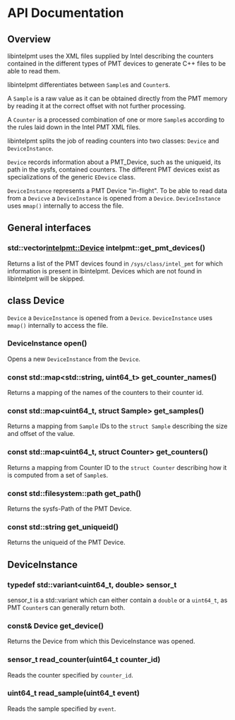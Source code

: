 # API Documentation

## Overview

libintelpmt uses the XML files supplied by Intel describing the counters contained in the
different types of PMT devices to generate C++ files to be able to read them.


libintelpmt differentiates between `Sample`s and `Counter`s.

A `Sample` is a raw value as it can be obtained directly from the PMT memory by reading it at the correct offset with not further processing.

A `Counter` is a processed combination of one or more `Sample`s according to the rules
laid down in the Intel PMT XML files.

libintelpmt splits the job of reading counters into two classes:
`Device` and `DeviceInstance`.

`Device` records information about a PMT_Device, such as the uniqueid, its path in the sysfs, contained counters. The different PMT devices exist as specializations of the generic `EDevice` class.

`DeviceInstance` represents a PMT Device "in-flight". To be able to read data from a `Devicve` a `DeviceInstance` is opened from a `Device`. `DeviceInstance` uses `mmap()` internally to access the file.

## General interfaces

### std::vector<intelpmt::Device>  intelpmt::get_pmt_devices()

Returns a list of the PMT devices found in `/sys/class/intel_pmt` for which information is
present in lbintelpmt. Devices which are not found in libintelpmt will be skipped.

## class Device

`Device` a `DeviceInstance` is opened from a `Device`. `DeviceInstance` uses `mmap()` internally to access the file.

### DeviceInstance open()

Opens a new `DeviceInstance` from the `Device`.

### const std::map<std::string, uint64_t> get_counter_names()

Returns a mapping of the names of the counters to their counter id.

### const std::map<uint64_t, struct Sample> get_samples()

Returns a mapping from `Sample` IDs to the `struct Sample` describing the size and offset of the value.

### const std::map<uint64_t, struct Counter> get_counters()

Returns a mapping from Counter ID to the `struct Counter` describing how it is computed from a set of `Sample`s.

### const std::filesystem::path get_path()

Returns the sysfs-Path of the PMT Device.

### const std::string get_uniqueid()

Returns the uniqueid of the PMT Device.

## DeviceInstance

### typedef std::variant<uint64_t, double> sensor_t

sensor_t is a std::variant which can either contain a `double` or a `uint64_t`, as 
PMT `Counter`s can generally return both.

### const& Device get_device()

Returns the Device from which this DeviceInstance was opened.

### sensor_t read_counter(uint64_t counter_id)

Reads the counter specified by `counter_id`.

### uint64_t read_sample(uint64_t event)

Reads the sample specified by `event`.
